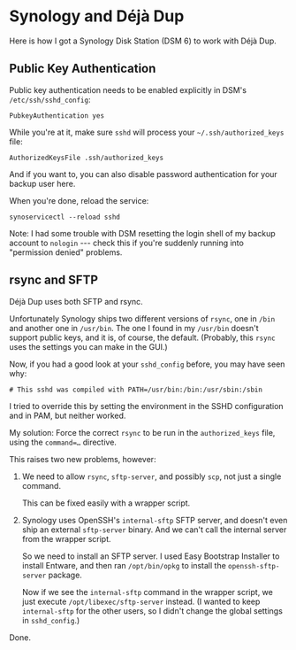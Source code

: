 Synology and Déjà Dup
=====================

Here is how I got a Synology Disk Station (DSM 6) to work with Déjà Dup.


Public Key Authentication
-------------------------
Public key authentication needs to be enabled explicitly in DSM's
`/etc/ssh/sshd_config`:

```
PubkeyAuthentication yes
```

While you're at it, make sure `sshd` will process your `~/.ssh/authorized_keys`
file:

```
AuthorizedKeysFile .ssh/authorized_keys
```

And if you want to, you can also disable password authentication for your
backup user here.

When you're done, reload the service:

```
synoservicectl --reload sshd
```

Note:
I had some trouble with DSM resetting the login shell of my backup account
to `nologin` --- check this if you're suddenly running into
"permission denied" problems.


rsync and SFTP
--------------

Déjà Dup uses both SFTP and rsync.

Unfortunately Synology ships two different versions of `rsync`, one in
`/bin` and another one in `/usr/bin`. The one I found in my `/usr/bin` doesn't
support public keys, and it is, of course, the default.
(Probably, this `rsync` uses the settings you can make in the GUI.)

Now, if you had a good look at your `sshd_config` before, you may have seen why:

```
# This sshd was compiled with PATH=/usr/bin:/bin:/usr/sbin:/sbin
```

I tried to override this by setting the environment in the SSHD configuration
and in PAM, but neither worked.

My solution:
Force the correct `rsync` to be run in the `authorized_keys` file,
using the `command=…` directive.

This raises two new problems, however:

  1) We need to allow `rsync`, `sftp-server`, and possibly `scp`, not just
     a single command.
     
     This can be fixed easily with a wrapper script.
  
  2) Synology uses OpenSSH's `internal-sftp` SFTP server, and doesn't even
     ship an external `sftp-server` binary. And we can't call the internal
     server from the wrapper script.
     
     So we need to install an SFTP server.
     I used Easy Bootstrap Installer to install Entware, and then
     ran `/opt/bin/opkg` to install the `openssh-sftp-server` package.
     
     Now if we see the `internal-sftp` command in the wrapper script,
     we just execute `/opt/libexec/sftp-server` instead.
     (I wanted to keep `internal-sftp` for the other users, so I didn't change
     the global settings in `sshd_config`.)
     
Done.
